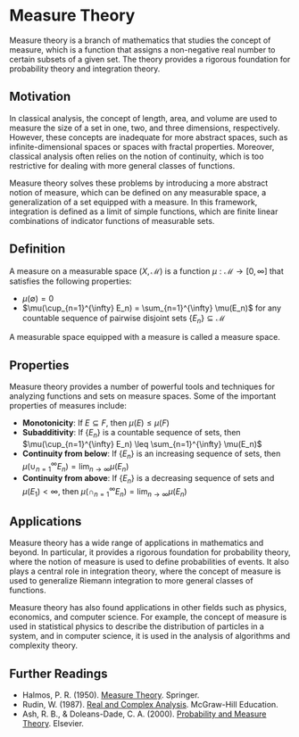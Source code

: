 # Measure Theory

Measure theory is a branch of mathematics that studies the concept of measure, which is a function that assigns a non-negative real number to certain subsets of a given set. The theory provides a rigorous foundation for probability theory and integration theory.

## Motivation

In classical analysis, the concept of length, area, and volume are used to measure the size of a set in one, two, and three dimensions, respectively. However, these concepts are inadequate for more abstract spaces, such as infinite-dimensional spaces or spaces with fractal properties. Moreover, classical analysis often relies on the notion of continuity, which is too restrictive for dealing with more general classes of functions.

Measure theory solves these problems by introducing a more abstract notion of measure, which can be defined on any measurable space, a generalization of a set equipped with a measure. In this framework, integration is defined as a limit of simple functions, which are finite linear combinations of indicator functions of measurable sets.

## Definition

A measure on a measurable space $(X, \mathcal{M})$ is a function $\mu: \mathcal{M} \rightarrow [0, \infty]$ that satisfies the following properties:

- $\mu(\emptyset) = 0$
- $\mu(\cup_{n=1}^{\infty} E_n) = \sum_{n=1}^{\infty} \mu(E_n)$ for any countable sequence of pairwise disjoint sets $\{E_n\} \subseteq \mathcal{M}$

A measurable space equipped with a measure is called a measure space.

## Properties

Measure theory provides a number of powerful tools and techniques for analyzing functions and sets on measure spaces. Some of the important properties of measures include:

- **Monotonicity**: If $E \subseteq F$, then $\mu(E) \leq \mu(F)$
- **Subadditivity**: If $\{E_n\}$ is a countable sequence of sets, then $\mu(\cup_{n=1}^{\infty} E_n) \leq \sum_{n=1}^{\infty} \mu(E_n)$
- **Continuity from below**: If $\{E_n\}$ is an increasing sequence of sets, then $\mu(\cup_{n=1}^{\infty} E_n) = \lim_{n\rightarrow \infty} \mu(E_n)$
- **Continuity from above**: If $\{E_n\}$ is a decreasing sequence of sets and $\mu(E_1) < \infty$, then $\mu(\cap_{n=1}^{\infty} E_n) = \lim_{n\rightarrow \infty} \mu(E_n)$

## Applications

Measure theory has a wide range of applications in mathematics and beyond. In particular, it provides a rigorous foundation for probability theory, where the notion of measure is used to define probabilities of events. It also plays a central role in integration theory, where the concept of measure is used to generalize Riemann integration to more general classes of functions.

Measure theory has also found applications in other fields such as physics, economics, and computer science. For example, the concept of measure is used in statistical physics to describe the distribution of particles in a system, and in computer science, it is used in the analysis of algorithms and complexity theory.

## Further Readings

- Halmos, P. R. (1950). [Measure Theory](https://www.springer.com/gp/book/9780387900885). Springer.
- Rudin, W. (1987). [Real and Complex Analysis](https://www.mheducation.com/highered/product/real-complex-analysis-rudin/9780070542341.html). McGraw-Hill Education.
- Ash, R. B., & Doleans-Dade, C. A. (2000). [Probability and Measure Theory](https://www.elsevier.com/books/probability-and-measure-theory/ash/978-0-12-065202-2). Elsevier.

